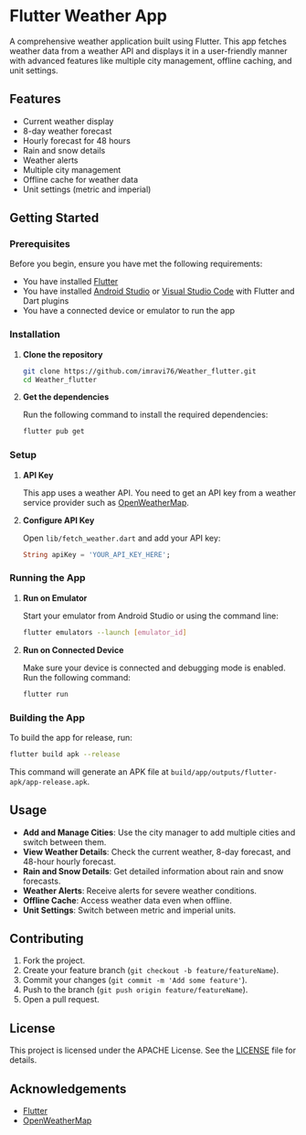 # Flutter Weather App

A comprehensive weather application built using Flutter. This app fetches weather data from a weather API and displays it in a user-friendly manner with advanced features like multiple city management, offline caching, and unit settings.

## Features

- Current weather display
- 8-day weather forecast
- Hourly forecast for 48 hours
- Rain and snow details
- Weather alerts
- Multiple city management
- Offline cache for weather data
- Unit settings (metric and imperial)

## Getting Started

### Prerequisites

Before you begin, ensure you have met the following requirements:

- You have installed [Flutter](https://flutter.dev/docs/get-started/install)
- You have installed [Android Studio](https://developer.android.com/studio) or [Visual Studio Code](https://code.visualstudio.com/) with Flutter and Dart plugins
- You have a connected device or emulator to run the app

### Installation

1. **Clone the repository**

   ```sh
   git clone https://github.com/imravi76/Weather_flutter.git
   cd Weather_flutter
   ```

2. **Get the dependencies**

   Run the following command to install the required dependencies:

   ```sh
   flutter pub get
   ```

### Setup

1. **API Key**

   This app uses a weather API. You need to get an API key from a weather service provider such as [OpenWeatherMap](https://openweathermap.org/).

2. **Configure API Key**

   Open `lib/fetch_weather.dart` and add your API key:

   ```dart
   String apiKey = 'YOUR_API_KEY_HERE';
   ```

### Running the App

1. **Run on Emulator**

   Start your emulator from Android Studio or using the command line:

   ```sh
   flutter emulators --launch [emulator_id]
   ```

2. **Run on Connected Device**

   Make sure your device is connected and debugging mode is enabled. Run the following command:

   ```sh
   flutter run
   ```

### Building the App

To build the app for release, run:

```sh
flutter build apk --release
```

This command will generate an APK file at `build/app/outputs/flutter-apk/app-release.apk`.

## Usage

- **Add and Manage Cities**: Use the city manager to add multiple cities and switch between them.
- **View Weather Details**: Check the current weather, 8-day forecast, and 48-hour hourly forecast.
- **Rain and Snow Details**: Get detailed information about rain and snow forecasts.
- **Weather Alerts**: Receive alerts for severe weather conditions.
- **Offline Cache**: Access weather data even when offline.
- **Unit Settings**: Switch between metric and imperial units.

## Contributing

1. Fork the project.
2. Create your feature branch (`git checkout -b feature/featureName`).
3. Commit your changes (`git commit -m 'Add some feature'`).
4. Push to the branch (`git push origin feature/featureName`).
5. Open a pull request.

## License

This project is licensed under the APACHE License. See the [LICENSE](LICENSE) file for details.

## Acknowledgements

- [Flutter](https://flutter.dev/)
- [OpenWeatherMap](https://openweathermap.org/)
